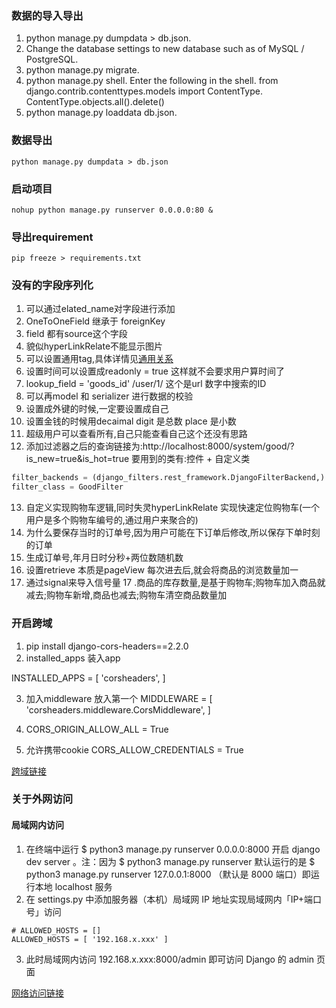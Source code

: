 
### 数据的导入导出
1. python manage.py dumpdata > db.json.
2. Change the database settings to new database such as of MySQL / PostgreSQL.
3. python manage.py migrate.
4. python manage.py shell. Enter the following in the shell. from django.contrib.contenttypes.models import ContentType. ContentType.objects.all().delete()
5. python manage.py loaddata db.json.

### 数据导出

```
python manage.py dumpdata > db.json
```

### 启动项目
```
nohup python manage.py runserver 0.0.0.0:80 &
```

### 导出requirement

```
pip freeze > requirements.txt
```

### 没有的字段序列化

1. 可以通过elated_name对字段进行添加
2. OneToOneField 继承于 foreignKey
3. field 都有source这个字段
4. 貌似hyperLinkRelate不能显示图片
5. 可以设置通用tag,具体详情见[通用关系](https://github.com/fangweiren/Django-REST-framework-documentation/blob/master/API-Guide/Serializer-relations.md)
6. 设置时间可以设置成readonly = true 这样就不会要求用户算时间了
7. lookup_field = 'goods_id' /user/1/ 这个是url 数字中搜索的ID
8. 可以再model 和 serializer 进行数据的校验
9. 设置成外键的时候,一定要设置成自己
10. 设置金钱的时候用decaimal digit 是总数 place 是小数
11. 超级用户可以查看所有,自己只能查看自己这个还没有思路
12. 添加过滤器之后的查询链接为:http://localhost:8000/system/good/?is_new=true&is_hot=true
要用到的类有:控件 + 自定义类

```python
filter_backends = (django_filters.rest_framework.DjangoFilterBackend,)
filter_class = GoodFilter
```

13. 自定义实现购物车逻辑,同时失灵hyperLinkRelate 实现快速定位购物车(一个用户是多个购物车编号的,通过用户来聚合的)
14. 为什么要保存当时的订单号,因为用户可能在下订单后修改,所以保存下单时刻的订单
14. 生成订单号,年月日时分秒+两位数随机数
15. 设置retrieve 本质是pageView 每次进去后,就会将商品的浏览数量加一
16. 通过signal来导入信号量
17 .商品的库存数量,是基于购物车;购物车加入商品就减去;购物车新增,商品也减去;购物车清空商品数量加



### 开启跨域

1. pip install django-cors-headers==2.2.0
2. installed_apps 装入app

INSTALLED_APPS = [
    'corsheaders',
]

3. 加入middleware 放入第一个
MIDDLEWARE = [
    'corsheaders.middleware.CorsMiddleware',
]

4. CORS_ORIGIN_ALLOW_ALL = True
5. 允许携带cookie CORS_ALLOW_CREDENTIALS = True


[跨域链接](https://segmentfault.com/a/1190000018025987)

### 关于外网访问

#### 局域网内访问

1. 在终端中运行 $ python3 manage.py runserver 0.0.0.0:8000 开启 django dev server 。注：因为 $ python3 manage.py runserver 默认运行的是 $ python3 manage.py runserver 127.0.0.1:8000 （默认是 8000 端口）即运行本地 localhost 服务
2. 在 settings.py 中添加服务器（本机）局域网 IP 地址实现局域网内「IP+端口号」访问
```
# ALLOWED_HOSTS = []
ALLOWED_HOSTS = [ '192.168.x.xxx' ]
```
3. 此时局域网内访问 192.168.x.xxx:8000/admin 即可访问 Django 的 admin 页面

[网络访问链接](https://github.com/FatliTalk/blog/issues/76)